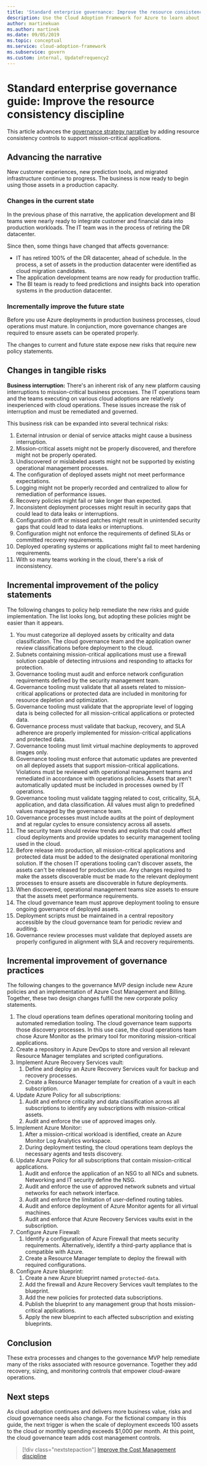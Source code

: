 ```yaml
---
title: 'Standard enterprise governance: Improve the resource consistency discipline'
description: Use the Cloud Adoption Framework for Azure to learn about improving governance baseline and adding recovery, sizing, and monitoring controls to remediate risks.
author: martinekuan
ms.author: martinek
ms.date: 09/05/2019
ms.topic: conceptual
ms.service: cloud-adoption-framework
ms.subservice: govern
ms.custom: internal, UpdateFrequency2
---
```


# Standard enterprise governance guide: Improve the resource consistency discipline

This article advances the [governance strategy narrative](./narrative.md) by adding resource consistency controls to support mission-critical applications.

## Advancing the narrative

New customer experiences, new prediction tools, and migrated infrastructure continue to progress. The business is now ready to begin using those assets in a production capacity.

### Changes in the current state

In the previous phase of this narrative, the application development and BI teams were nearly ready to integrate customer and financial data into production workloads. The IT team was in the process of retiring the DR datacenter.

Since then, some things have changed that affects governance:

- IT has retired 100% of the DR datacenter, ahead of schedule. In the process, a set of assets in the production datacenter were identified as cloud migration candidates.
- The application development teams are now ready for production traffic.
- The BI team is ready to feed predictions and insights back into operation systems in the production datacenter.

### Incrementally improve the future state

Before you use Azure deployments in production business processes, cloud operations must mature. In conjunction, more governance changes are required to ensure assets can be operated properly.

The changes to current and future state expose new risks that require new policy statements.

## Changes in tangible risks

**Business interruption:** There's an inherent risk of any new platform causing interruptions to mission-critical business processes. The IT operations team and the teams executing on various cloud adoptions are relatively inexperienced with cloud operations. These issues increase the risk of interruption and must be remediated and governed.

This business risk can be expanded into several technical risks:

1. External intrusion or denial of service attacks might cause a business interruption.
1. Mission-critical assets might not be properly discovered, and therefore might not be properly operated.
1. Undiscovered or mislabeled assets might not be supported by existing operational management processes.
1. The configuration of deployed assets might not meet performance expectations.
1. Logging might not be properly recorded and centralized to allow for remediation of performance issues.
1. Recovery policies might fail or take longer than expected.
1. Inconsistent deployment processes might result in security gaps that could lead to data leaks or interruptions.
1. Configuration drift or missed patches might result in unintended security gaps that could lead to data leaks or interruptions.
1. Configuration might not enforce the requirements of defined SLAs or committed recovery requirements.
1. Deployed operating systems or applications might fail to meet hardening requirements.
1. With so many teams working in the cloud, there's a risk of inconsistency.

## Incremental improvement of the policy statements

The following changes to policy help remediate the new risks and guide implementation. The list looks long, but adopting these policies might be easier than it appears.

1. You must categorize all deployed assets by criticality and data classification. The cloud governance team and the application owner review classifications before deployment to the cloud.
1. Subnets containing mission-critical applications must use a firewall solution capable of detecting intrusions and responding to attacks for protection.
1. Governance tooling must audit and enforce network configuration requirements defined by the security management team.
1. Governance tooling must validate that all assets related to mission-critical applications or protected data are included in monitoring for resource depletion and optimization.
1. Governance tooling must validate that the appropriate level of logging data is being collected for all mission-critical applications or protected data.
1. Governance process must validate that backup, recovery, and SLA adherence are properly implemented for mission-critical applications and protected data.
1. Governance tooling must limit virtual machine deployments to approved images only.
1. Governance tooling must enforce that automatic updates are prevented on all deployed assets that support mission-critical applications. Violations must be reviewed with operational management teams and remediated in accordance with operations policies. Assets that aren't automatically updated must be included in processes owned by IT operations.
1. Governance tooling must validate tagging related to cost, criticality, SLA, application, and data classification. All values must align to predefined values managed by the governance team.
1. Governance processes must include audits at the point of deployment and at regular cycles to ensure consistency across all assets.
1. The security team should review trends and exploits that could affect cloud deployments and provide updates to security management tooling used in the cloud.
1. Before release into production, all mission-critical applications and protected data must be added to the designated operational monitoring solution. If the chosen IT operations tooling can't discover assets, the assets can't be released for production use. Any changes required to make the assets discoverable must be made to the relevant deployment processes to ensure assets are discoverable in future deployments.
1. When discovered, operational management teams size assets to ensure that the assets meet performance requirements.
1. The cloud governance team must approve deployment tooling to ensure ongoing governance of deployed assets.
1. Deployment scripts must be maintained in a central repository accessible by the cloud governance team for periodic review and auditing.
1. Governance review processes must validate that deployed assets are properly configured in alignment with SLA and recovery requirements.

## Incremental improvement of governance practices

The following changes to the governance MVP design include new Azure policies and an implementation of Azure Cost Management and Billing. Together, these two design changes fulfill the new corporate policy statements.

1. The cloud operations team defines operational monitoring tooling and automated remediation tooling. The cloud governance team supports those discovery processes. In this use case, the cloud operations team chose Azure Monitor as the primary tool for monitoring mission-critical applications.
2. Create a repository in Azure DevOps to store and version all relevant Resource Manager templates and scripted configurations.
3. Implement Azure Recovery Services vault:
    1. Define and deploy an Azure Recovery Services vault for backup and recovery processes.
    2. Create a Resource Manager template for creation of a vault in each subscription.
4. Update Azure Policy for all subscriptions:
    1. Audit and enforce criticality and data classification across all subscriptions to identify any subscriptions with mission-critical assets.
    2. Audit and enforce the use of approved images only.
5. Implement Azure Monitor:
    1. After a mission-critical workload is identified, create an Azure Monitor Log Analytics workspace.
    2. During deployment testing, the cloud operations team deploys the necessary agents and tests discovery.
6. Update Azure Policy for all subscriptions that contain mission-critical applications.
    1. Audit and enforce the application of an NSG to all NICs and subnets. Networking and IT security define the NSG.
    2. Audit and enforce the use of approved network subnets and virtual networks for each network interface.
    3. Audit and enforce the limitation of user-defined routing tables.
    4. Audit and enforce deployment of Azure Monitor agents for all virtual machines.
    5. Audit and enforce that Azure Recovery Services vaults exist in the subscription.
7. Configure Azure Firewall:
    1. Identify a configuration of Azure Firewall that meets security requirements. Alternatively, identify a third-party appliance that is compatible with Azure.
    1. Create a Resource Manager template to deploy the firewall with required configurations.
8. Configure Azure blueprint:
    1. Create a new Azure blueprint named `protected-data`.
    2. Add the firewall and Azure Recovery Services vault templates to the blueprint.
    3. Add the new policies for protected data subscriptions.
    4. Publish the blueprint to any management group that hosts mission-critical applications.
    5. Apply the new blueprint to each affected subscription and existing blueprints.

## Conclusion

These extra processes and changes to the governance MVP help remediate many of the risks associated with resource governance. Together they add recovery, sizing, and monitoring controls that empower cloud-aware operations.

## Next steps

As cloud adoption continues and delivers more business value, risks and cloud governance needs also change. For the fictional company in this guide, the next trigger is when the scale of deployment exceeds 100 assets to the cloud or monthly spending exceeds $1,000 per month. At this point, the cloud governance team adds cost management controls.

> [!div class="nextstepaction"]
> [Improve the Cost Management discipline](./cost-management-improvement.md)
